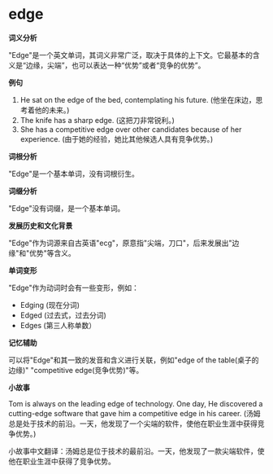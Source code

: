 # edge

**词义分析**

  

"Edge"是一个英文单词，其词义非常广泛，取决于具体的上下文。它最基本的含义是“边缘，尖端”，也可以表达一种“优势”或者“竞争的优势”。

  

**例句**

  

1.  He sat on the edge of the bed, contemplating his future. (他坐在床边，思考着他的未来。)
2.  The knife has a sharp edge. (这把刀非常锐利。)
3.  She has a competitive edge over other candidates because of her experience. (由于她的经验，她比其他候选人具有竞争优势。)

  

**词根分析**

  

"Edge"是一个基本单词，没有词根衍生。

  

**词缀分析**

  

"Edge"没有词缀，是一个基本单词。

  

**发展历史和文化背景**

  

"Edge"作为词源来自古英语"ecg"，原意指"尖端，刀口"，后来发展出"边缘"和"优势"等含义。

  

**单词变形**

  

"Edge"作为动词时会有一些变形，例如：

  

*   Edging (现在分词)
*   Edged (过去式，过去分词)
*   Edges (第三人称单数）

  

**记忆辅助**

  

可以将"Edge"和其一致的发音和含义进行关联，例如"edge of the table(桌子的边缘)" "competitive edge(竞争优势)"等。

  

**小故事**

  

Tom is always on the leading edge of technology. One day, He discovered a cutting-edge software that gave him a competitive edge in his career. (汤姆总是处于技术的前沿。一天，他发现了一个尖端的软件，使他在职业生涯中获得竞争优势。)

  

小故事中文翻译：汤姆总是位于技术的最前沿。一天，他发现了一款尖端软件，使他在职业生涯中获得了竞争优势。
